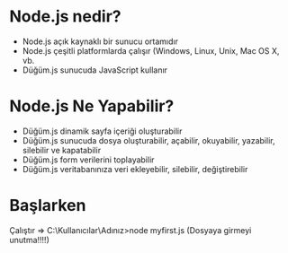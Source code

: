 # Node.js nedir?

* Node.js açık kaynaklı bir sunucu ortamıdır
* Node.js çeşitli platformlarda çalışır (Windows, Linux, Unix, Mac OS X, vb.
* Düğüm.js sunucuda JavaScript kullanır

# Node.js Ne Yapabilir?

* Düğüm.js dinamik sayfa içeriği oluşturabilir
* Düğüm.js sunucuda dosya oluşturabilir, açabilir, okuyabilir, yazabilir, silebilir ve kapatabilir
* Düğüm.js form verilerini toplayabilir
* Düğüm.js veritabanınıza veri ekleyebilir, silebilir, değiştirebilir

# Başlarken
Çalıştır => C:\Kullanıcılar\Adınız>node myfirst.js (Dosyaya  girmeyi unutma!!!!)
